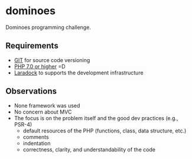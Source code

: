 # dominoes
Dominoes programming challenge.

## Requirements
- [GIT](https://git-scm.com/downloads) for source code versioning
- [PHP 7.0 or higher](http://php.net/downloads.php) =D
- [Laradock](http://laradock.io) to supports the development infrastructure

## Observations
- None framework was used
- No concern about MVC
- The focus is on the problem itself and the good dev practices (e.g., PSR-4)
  - default resources of the PHP (functions, class, data structure, etc.)
  - comments
  - indentation
  - correctness, clarity, and understandability of the code
